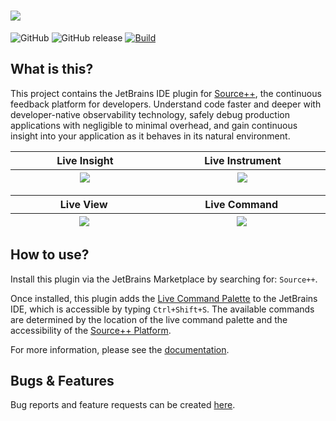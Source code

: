 # ![](https://github.com/sourceplusplus/sourceplusplus/blob/master/.github/media/sourcepp_logo.svg)

![GitHub](https://img.shields.io/github/license/sourceplusplus/interface-jetbrains)
![GitHub release](https://img.shields.io/github/v/release/sourceplusplus/interface-jetbrains?include_prereleases)
[![Build](https://github.com/sourceplusplus/interface-jetbrains/actions/workflows/build.yml/badge.svg)](https://github.com/sourceplusplus/interface-jetbrains/actions/workflows/build.yml)

## What is this?

<!-- Plugin description -->

This project contains the JetBrains IDE plugin for [Source++](https://github.com/sourceplusplus/sourceplusplus), the
continuous feedback platform for developers. Understand code faster and deeper with developer-native
observability technology, safely debug production applications with negligible to minimal overhead, and gain
continuous insight into your application as it behaves in its natural environment.

<!-- Plugin description end -->


<table>
    <thead>
    <tr>
        <th width="1000px">
            Live Insight
        </th>
        <th width="1000px">
            Live Instrument
        </th>
    </tr>
    <tr>
        <th width="1000px">
            <kbd>
              <img src="https://raw.githubusercontent.com/sourceplusplus/sourceplusplus/master/.github/media/promo/live-insight.png"/>
            </kbd>
        </th>
        <th width="1000px">
            <kbd>
              <img src="https://raw.githubusercontent.com/sourceplusplus/sourceplusplus/master/.github/media/promo/live-instrument.png"/>
            </kbd>
        </th>
    </tr>
    </thead>
</table>
<table>
    <thead>
    <tr>
        <th width="1000px">
            Live View
        </th>
        <th width="1000px">
            Live Command
        </th>
    </tr>
    <tr>
        <th width="1000px">
          <kbd>
            <img src="https://raw.githubusercontent.com/sourceplusplus/sourceplusplus/master/.github/media/promo/live-view.png"/>
          </kbd>
        </th>
        <th width="1000px">
            <kbd>
              <img src="https://raw.githubusercontent.com/sourceplusplus/sourceplusplus/master/.github/media/promo/live-command.png"/>
            </kbd>
        </th>
    </tr>
    </thead>
</table>

## How to use?

Install this plugin via the JetBrains Marketplace by searching for: `Source++`.

Once installed, this plugin adds
the [Live Command Palette](https://docs.sourceplus.plus/features/live-commands/#live-command-palette) to the JetBrains
IDE, which is accessible by typing `Ctrl+Shift+S`. The available commands are determined by the location of the live
command palette and the accessibility of the [Source++ Platform](https://github.com/sourceplusplus/sourceplusplus).

For more information, please see the [documentation](https://docs.sourceplus.plus/features/).

## Bugs & Features

Bug reports and feature requests can be created [here](https://github.com/sourceplusplus/sourceplusplus/issues).

